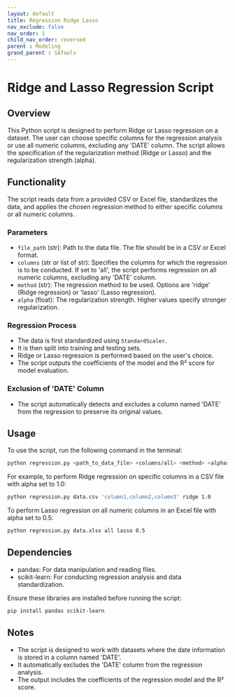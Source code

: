 ```yaml
---
layout: default
title: Regression Ridge Lasso
nav_exclude: false
nav_order: 1
child_nav_order: reversed
parent : Modeling
grand_parent : SATools
---
```


# Ridge and Lasso Regression Script

## Overview

This Python script is designed to perform Ridge or Lasso regression on a dataset. The user can choose specific columns for the regression analysis or use all numeric columns, excluding any 'DATE' column. The script allows the specification of the regularization method (Ridge or Lasso) and the regularization strength (alpha).

## Functionality

The script reads data from a provided CSV or Excel file, standardizes the data, and applies the chosen regression method to either specific columns or all numeric columns.

### Parameters

- `file_path` (str): Path to the data file. The file should be in a CSV or Excel format.
- `columns` (str or list of str): Specifies the columns for which the regression is to be conducted. If set to 'all', the script performs regression on all numeric columns, excluding any 'DATE' column.
- `method` (str): The regression method to be used. Options are 'ridge' (Ridge regression) or 'lasso' (Lasso regression).
- `alpha` (float): The regularization strength. Higher values specify stronger regularization.

### Regression Process

- The data is first standardized using `StandardScaler`.
- It is then split into training and testing sets.
- Ridge or Lasso regression is performed based on the user's choice.
- The script outputs the coefficients of the model and the R² score for model evaluation.

### Exclusion of 'DATE' Column

- The script automatically detects and excludes a column named 'DATE' from the regression to preserve its original values.

## Usage

To use the script, run the following command in the terminal:

```bash
python regression.py <path_to_data_file> <columns/all> <method> <alpha>
```

For example, to perform Ridge regression on specific columns in a CSV file with alpha set to 1.0:

```bash
python regression.py data.csv 'column1,column2,column3' ridge 1.0
```

To perform Lasso regression on all numeric columns in an Excel file with alpha set to 0.5:

```bash
python regression.py data.xlsx all lasso 0.5
```

## Dependencies

- pandas: For data manipulation and reading files.
- scikit-learn: For conducting regression analysis and data standardization.

Ensure these libraries are installed before running the script:

```bash
pip install pandas scikit-learn
```

## Notes

- The script is designed to work with datasets where the date information is stored in a column named 'DATE'.
- It automatically excludes the 'DATE' column from the regression analysis.
- The output includes the coefficients of the regression model and the R² score.

